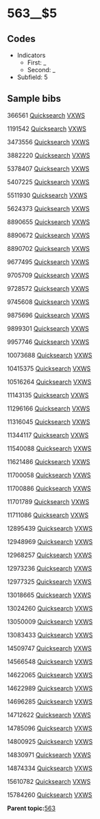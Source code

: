 # 563\_\_$5

## Codes

-   Indicators
    -   First: \_
    -   Second: \_
-   Subfield: 5

## Sample bibs

366561 [Quicksearch](https://search.library.yale.edu/catalog/366561) [VXWS](http://prodorbis.library.yale.edu:7014/vxws/GetHoldingsService?bibId=366561)

1191542 [Quicksearch](https://search.library.yale.edu/catalog/1191542) [VXWS](http://prodorbis.library.yale.edu:7014/vxws/GetHoldingsService?bibId=1191542)

3473556 [Quicksearch](https://search.library.yale.edu/catalog/3473556) [VXWS](http://prodorbis.library.yale.edu:7014/vxws/GetHoldingsService?bibId=3473556)

3882220 [Quicksearch](https://search.library.yale.edu/catalog/3882220) [VXWS](http://prodorbis.library.yale.edu:7014/vxws/GetHoldingsService?bibId=3882220)

5378407 [Quicksearch](https://search.library.yale.edu/catalog/5378407) [VXWS](http://prodorbis.library.yale.edu:7014/vxws/GetHoldingsService?bibId=5378407)

5407225 [Quicksearch](https://search.library.yale.edu/catalog/5407225) [VXWS](http://prodorbis.library.yale.edu:7014/vxws/GetHoldingsService?bibId=5407225)

5511930 [Quicksearch](https://search.library.yale.edu/catalog/5511930) [VXWS](http://prodorbis.library.yale.edu:7014/vxws/GetHoldingsService?bibId=5511930)

5624373 [Quicksearch](https://search.library.yale.edu/catalog/5624373) [VXWS](http://prodorbis.library.yale.edu:7014/vxws/GetHoldingsService?bibId=5624373)

8890655 [Quicksearch](https://search.library.yale.edu/catalog/8890655) [VXWS](http://prodorbis.library.yale.edu:7014/vxws/GetHoldingsService?bibId=8890655)

8890672 [Quicksearch](https://search.library.yale.edu/catalog/8890672) [VXWS](http://prodorbis.library.yale.edu:7014/vxws/GetHoldingsService?bibId=8890672)

8890702 [Quicksearch](https://search.library.yale.edu/catalog/8890702) [VXWS](http://prodorbis.library.yale.edu:7014/vxws/GetHoldingsService?bibId=8890702)

9677495 [Quicksearch](https://search.library.yale.edu/catalog/9677495) [VXWS](http://prodorbis.library.yale.edu:7014/vxws/GetHoldingsService?bibId=9677495)

9705709 [Quicksearch](https://search.library.yale.edu/catalog/9705709) [VXWS](http://prodorbis.library.yale.edu:7014/vxws/GetHoldingsService?bibId=9705709)

9728572 [Quicksearch](https://search.library.yale.edu/catalog/9728572) [VXWS](http://prodorbis.library.yale.edu:7014/vxws/GetHoldingsService?bibId=9728572)

9745608 [Quicksearch](https://search.library.yale.edu/catalog/9745608) [VXWS](http://prodorbis.library.yale.edu:7014/vxws/GetHoldingsService?bibId=9745608)

9875696 [Quicksearch](https://search.library.yale.edu/catalog/9875696) [VXWS](http://prodorbis.library.yale.edu:7014/vxws/GetHoldingsService?bibId=9875696)

9899301 [Quicksearch](https://search.library.yale.edu/catalog/9899301) [VXWS](http://prodorbis.library.yale.edu:7014/vxws/GetHoldingsService?bibId=9899301)

9957746 [Quicksearch](https://search.library.yale.edu/catalog/9957746) [VXWS](http://prodorbis.library.yale.edu:7014/vxws/GetHoldingsService?bibId=9957746)

10073688 [Quicksearch](https://search.library.yale.edu/catalog/10073688) [VXWS](http://prodorbis.library.yale.edu:7014/vxws/GetHoldingsService?bibId=10073688)

10415375 [Quicksearch](https://search.library.yale.edu/catalog/10415375) [VXWS](http://prodorbis.library.yale.edu:7014/vxws/GetHoldingsService?bibId=10415375)

10516264 [Quicksearch](https://search.library.yale.edu/catalog/10516264) [VXWS](http://prodorbis.library.yale.edu:7014/vxws/GetHoldingsService?bibId=10516264)

11143135 [Quicksearch](https://search.library.yale.edu/catalog/11143135) [VXWS](http://prodorbis.library.yale.edu:7014/vxws/GetHoldingsService?bibId=11143135)

11296166 [Quicksearch](https://search.library.yale.edu/catalog/11296166) [VXWS](http://prodorbis.library.yale.edu:7014/vxws/GetHoldingsService?bibId=11296166)

11316045 [Quicksearch](https://search.library.yale.edu/catalog/11316045) [VXWS](http://prodorbis.library.yale.edu:7014/vxws/GetHoldingsService?bibId=11316045)

11344117 [Quicksearch](https://search.library.yale.edu/catalog/11344117) [VXWS](http://prodorbis.library.yale.edu:7014/vxws/GetHoldingsService?bibId=11344117)

11540088 [Quicksearch](https://search.library.yale.edu/catalog/11540088) [VXWS](http://prodorbis.library.yale.edu:7014/vxws/GetHoldingsService?bibId=11540088)

11621486 [Quicksearch](https://search.library.yale.edu/catalog/11621486) [VXWS](http://prodorbis.library.yale.edu:7014/vxws/GetHoldingsService?bibId=11621486)

11700058 [Quicksearch](https://search.library.yale.edu/catalog/11700058) [VXWS](http://prodorbis.library.yale.edu:7014/vxws/GetHoldingsService?bibId=11700058)

11700886 [Quicksearch](https://search.library.yale.edu/catalog/11700886) [VXWS](http://prodorbis.library.yale.edu:7014/vxws/GetHoldingsService?bibId=11700886)

11701789 [Quicksearch](https://search.library.yale.edu/catalog/11701789) [VXWS](http://prodorbis.library.yale.edu:7014/vxws/GetHoldingsService?bibId=11701789)

11711086 [Quicksearch](https://search.library.yale.edu/catalog/11711086) [VXWS](http://prodorbis.library.yale.edu:7014/vxws/GetHoldingsService?bibId=11711086)

12895439 [Quicksearch](https://search.library.yale.edu/catalog/12895439) [VXWS](http://prodorbis.library.yale.edu:7014/vxws/GetHoldingsService?bibId=12895439)

12948969 [Quicksearch](https://search.library.yale.edu/catalog/12948969) [VXWS](http://prodorbis.library.yale.edu:7014/vxws/GetHoldingsService?bibId=12948969)

12968257 [Quicksearch](https://search.library.yale.edu/catalog/12968257) [VXWS](http://prodorbis.library.yale.edu:7014/vxws/GetHoldingsService?bibId=12968257)

12973236 [Quicksearch](https://search.library.yale.edu/catalog/12973236) [VXWS](http://prodorbis.library.yale.edu:7014/vxws/GetHoldingsService?bibId=12973236)

12977325 [Quicksearch](https://search.library.yale.edu/catalog/12977325) [VXWS](http://prodorbis.library.yale.edu:7014/vxws/GetHoldingsService?bibId=12977325)

13018665 [Quicksearch](https://search.library.yale.edu/catalog/13018665) [VXWS](http://prodorbis.library.yale.edu:7014/vxws/GetHoldingsService?bibId=13018665)

13024260 [Quicksearch](https://search.library.yale.edu/catalog/13024260) [VXWS](http://prodorbis.library.yale.edu:7014/vxws/GetHoldingsService?bibId=13024260)

13050009 [Quicksearch](https://search.library.yale.edu/catalog/13050009) [VXWS](http://prodorbis.library.yale.edu:7014/vxws/GetHoldingsService?bibId=13050009)

13083433 [Quicksearch](https://search.library.yale.edu/catalog/13083433) [VXWS](http://prodorbis.library.yale.edu:7014/vxws/GetHoldingsService?bibId=13083433)

14509747 [Quicksearch](https://search.library.yale.edu/catalog/14509747) [VXWS](http://prodorbis.library.yale.edu:7014/vxws/GetHoldingsService?bibId=14509747)

14566548 [Quicksearch](https://search.library.yale.edu/catalog/14566548) [VXWS](http://prodorbis.library.yale.edu:7014/vxws/GetHoldingsService?bibId=14566548)

14622065 [Quicksearch](https://search.library.yale.edu/catalog/14622065) [VXWS](http://prodorbis.library.yale.edu:7014/vxws/GetHoldingsService?bibId=14622065)

14622989 [Quicksearch](https://search.library.yale.edu/catalog/14622989) [VXWS](http://prodorbis.library.yale.edu:7014/vxws/GetHoldingsService?bibId=14622989)

14696285 [Quicksearch](https://search.library.yale.edu/catalog/14696285) [VXWS](http://prodorbis.library.yale.edu:7014/vxws/GetHoldingsService?bibId=14696285)

14712622 [Quicksearch](https://search.library.yale.edu/catalog/14712622) [VXWS](http://prodorbis.library.yale.edu:7014/vxws/GetHoldingsService?bibId=14712622)

14785096 [Quicksearch](https://search.library.yale.edu/catalog/14785096) [VXWS](http://prodorbis.library.yale.edu:7014/vxws/GetHoldingsService?bibId=14785096)

14800925 [Quicksearch](https://search.library.yale.edu/catalog/14800925) [VXWS](http://prodorbis.library.yale.edu:7014/vxws/GetHoldingsService?bibId=14800925)

14830971 [Quicksearch](https://search.library.yale.edu/catalog/14830971) [VXWS](http://prodorbis.library.yale.edu:7014/vxws/GetHoldingsService?bibId=14830971)

14874334 [Quicksearch](https://search.library.yale.edu/catalog/14874334) [VXWS](http://prodorbis.library.yale.edu:7014/vxws/GetHoldingsService?bibId=14874334)

15610782 [Quicksearch](https://search.library.yale.edu/catalog/15610782) [VXWS](http://prodorbis.library.yale.edu:7014/vxws/GetHoldingsService?bibId=15610782)

15784260 [Quicksearch](https://search.library.yale.edu/catalog/15784260) [VXWS](http://prodorbis.library.yale.edu:7014/vxws/GetHoldingsService?bibId=15784260)

**Parent topic:**[563](../../tags/563/563.md)

